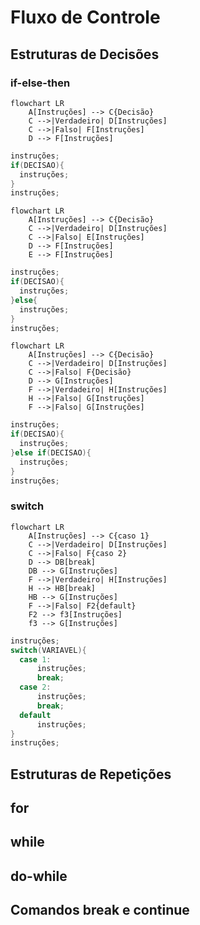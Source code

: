 # Fluxo de Controle


## Estruturas de Decisões

### if-else-then

```mermaid
flowchart LR
    A[Instruções] --> C{Decisão}
    C -->|Verdadeiro| D[Instruções]
    C -->|Falso| F[Instruções]
    D --> F[Instruções]
```

``` java
instruções;
if(DECISAO){
  instruções;
}
instruções;
```

```mermaid
flowchart LR
    A[Instruções] --> C{Decisão}
    C -->|Verdadeiro| D[Instruções]
    C -->|Falso| E[Instruções]
    D --> F[Instruções]
    E --> F[Instruções]
```

``` java
instruções;
if(DECISAO){
  instruções;
}else{
  instruções;
}
instruções;
```


```mermaid
flowchart LR
    A[Instruções] --> C{Decisão}
    C -->|Verdadeiro| D[Instruções]
    C -->|Falso| F{Decisão}
    D --> G[Instruções]
    F -->|Verdadeiro| H[Instruções]
    H -->|Falso| G[Instruções]
    F -->|Falso| G[Instruções]
```

``` java
instruções;
if(DECISAO){
  instruções;
}else if(DECISAO){
  instruções;
}
instruções;
```

### switch

```mermaid
flowchart LR
    A[Instruções] --> C{caso 1}
    C -->|Verdadeiro| D[Instruções]
    C -->|Falso| F{caso 2}
    D --> DB[break]
    DB --> G[Instruções]
    F -->|Verdadeiro| H[Instruções]
    H --> HB[break]
    HB --> G[Instruções]
    F -->|Falso| F2{default}
    F2 --> f3[Instruções]
    f3 --> G[Instruções]
```

``` java
instruções;
switch(VARIAVEL){
  case 1:
      instruções;
      break;
  case 2:
      instruções;
      break;
  default
      instruções;
}
instruções;
```

## Estruturas de Repetições

## for

## while

## do-while 

## Comandos break e continue
